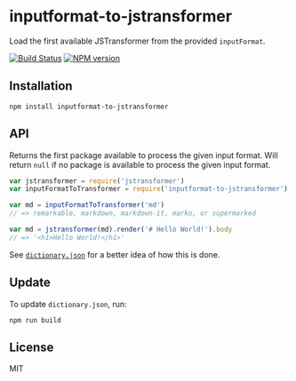 # inputformat-to-jstransformer

Load the first available JSTransformer from the provided `inputFormat`.

[![Build Status](https://img.shields.io/travis/jstransformers/list-of-jstransformers/master.svg)](https://travis-ci.org/jstransformers/list-of-jstransformers)
[![NPM version](https://img.shields.io/npm/v/list-of-jstransformers.svg)](https://www.npmjs.org/package/list-of-jstransformers)

## Installation

    npm install inputformat-to-jstransformer

## API

Returns the first package available to process the given input format. Will return `null` if no package is available to process the given input format.

```js
var jstransformer = require('jstransformer')
var inputFormatToTransformer = require('inputformat-to-jstransformer')

var md = inputFormatToTransformer('md')
// => remarkable, markdown, markdown-it, marko, or supermarked

var md = jstransformer(md).render('# Hello World!').body
// => '<h1>Hello World!</h1>'
```

See [`dictionary.json`](dictionary.json) for a better idea of how this is done.

## Update

To update `dictionary.json`, run:
  ```
  npm run build
  ```

## License

MIT
